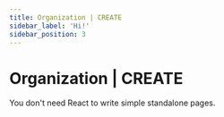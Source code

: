 ```yaml
---
title: Organization | CREATE
sidebar_label: 'Hi!'
sidebar_position: 3
---
```


# Organization | CREATE

You don't need React to write simple standalone pages.